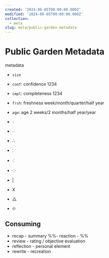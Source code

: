 ```yaml
---
created: '2024-06-05T00:00:00.000Z'
modified: '2024-06-05T00:00:00.000Z'
collection:
  - meta
slug: meta/public-garden-metadata
---
```

# Public Garden Metadata

metadata

- `size`
- `conf`: confidence 1234
- `cmpl`: completeness 1234
- `frsh`: freshness week/month/quarter/half year
- `age`: age 2 weeks/2 months/half year/year

- ⋅
- ⋅⋅
- ∴
- ⁚
- ⁖
- ⁘
-  |
- X
- △
- ⟐

## Consuming

- recap - summary
 %%- reaction - %%
- review - rating / objective evaluation
- reflection - personal element
- rewrite - recreation
